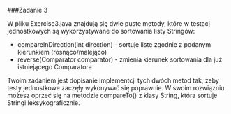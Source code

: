 ###Zadanie 3

W pliku Exercise3.java znajdują się dwie puste metody, które w testacj jednostkowych są wykorzystywane do sortowania listy Stringów:
* compareInDirection(int direction) - sortuje listę zgodnie z podanym kierunkiem (rosnąco/malejąco)
* reverse(Comparator<String> comparator) - zmienia kierunek sortowania dla już istniejącego Comparatora

Twoim zadaniem jest dopisanie implementcji tych dwóch metod tak, żeby testy jednostkowe zaczęły wykonywać się poprawnie. W swoim rozwiązniu możesz oprzeć się na metodzie compareTo() z klasy String, która sortuje Stringi leksykograficznie.
